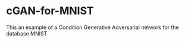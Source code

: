 # cGAN-for-MNIST
This an example of a Condition Generative Adversarial network for the database MNIST
